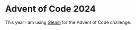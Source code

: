 # Advent of Code 2024

This year I am using [Gleam](https://gleam.run) for the Advent of Code challenge.
